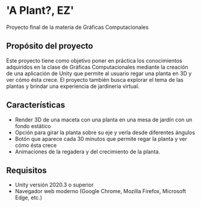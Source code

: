 # 'A Plant?, EZ'
Proyecto final de la materia de Gráficas Computacionales


## Propósito del proyecto
Este proyecto tiene como objetivo poner en práctica los conocimientos adquiridos en la clase de Gráficas Computacionales mediante la creación de una aplicación de Unity que permite al usuario regar una planta en 3D y ver cómo ésta crece. El proyecto también busca explorar el tema de las plantas y brindar una experiencia de jardinería virtual.

## Características
- Render 3D de una maceta con una planta en una mesa de jardín con un fondo estático
- Opción para girar la planta sobre su eje y verla desde diferentes ángulos
- Botón que aparece cada 30 minutos que permite regar la planta y ver cómo ésta crece
- Animaciones de la regadera y del crecimiento de la planta.

## Requisitos 
- Unity versión 2020.3 o superior 
- Navegador web moderno (Google Chrome, Mozilla Firefox, Microsoft Edge, etc.)

